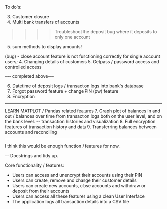 
To do's:

3. Customer closure
4. Multi bank transfers of accounts

>>>> Troubleshoot the deposit bug where it deposits to only one account
5. sum methods to display amounts!

(bug) - close account feature is not functioning correctly for single account users;
4. Changing details of customers
5. Getpass / password access and controlled access

--- completed above---


6. Datetime of deposit logs / transaction logs into bank's database
7. Forgot password feature + change PIN (pw) feature
8. Encryption
--------


LEARN MATPLOT / Pandas related features
7. Graph plot of balances in and out / balances over time from transaction logs both on the user level, and on the bank level.
-- transaction histories and visualization
8. Full encryption features of transaction history and data
9. Transferring balances between accounts and reconciling

--------
I think this would be enough function / features for now.






-- Docstrings and tidy up.

Core functionality / features:
- Users can access and unencrypt their accounts using their PIN
- Users can create, remove and change their customer details
- Users can create new accounts, close accounts and withdraw or deposit from their accounts
- Users can access all these features using a clean User Interface
- The application logs all transaction details into a CSV file
